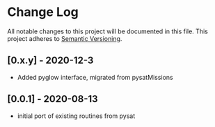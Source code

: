# Change Log
All notable changes to this project will be documented in this file.
This project adheres to [Semantic Versioning](http://semver.org/).

## [0.x.y] - 2020-12-3
- Added pyglow interface, migrated from pysatMissions

## [0.0.1] - 2020-08-13
- initial port of existing routines from pysat

